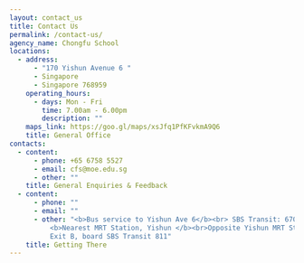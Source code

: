 ```yaml
---
layout: contact_us
title: Contact Us
permalink: /contact-us/
agency_name: Chongfu School
locations:
  - address:
      - "170 Yishun Avenue 6 "
      - Singapore
      - Singapore 768959
    operating_hours:
      - days: Mon - Fri
        time: 7.00am - 6.00pm
        description: ""
    maps_link: https://goo.gl/maps/xsJfq1PfKFvkmA9Q6
    title: General Office
contacts:
  - content:
      - phone: +65 6758 5527
      - email: cfs@moe.edu.sg
      - other: ""
    title: General Enquiries & Feedback
  - content:
      - phone: ""
      - email: ""
      - other: "<b>Bus service to Yishun Ave 6</b><br> SBS Transit: 670, 811, 811T  <br>
          <b>Nearest MRT Station, Yishun </b><br>Opposite Yishun MRT Station
          Exit B, board SBS Transit 811"
    title: Getting There
---
```

